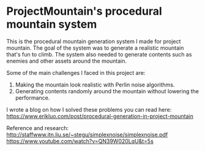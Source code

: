 # ProjectMountain's procedural mountain system
This is the procedural mountain generation system I made for project mountain. 
The goal of the system was to generate a realistic mountain that's fun to climb. 
The system also needed to generate contents such as enemies and other assets around the mountain. 

Some of the main challenges I faced in this project are:
1. Making the mountain look realistic with Perlin noise algorithms. 
2. Generating contents randomly around the mountain without lowering the performance.


I wrote a blog on how I solved these problems you can read here: 
https://www.erikluo.com/post/procedural-generation-in-project-mountain




Reference and research:
http://staffwww.itn.liu.se/~stegu/simplexnoise/simplexnoise.pdf
https://www.youtube.com/watch?v=QN39W020LqU&t=5s

